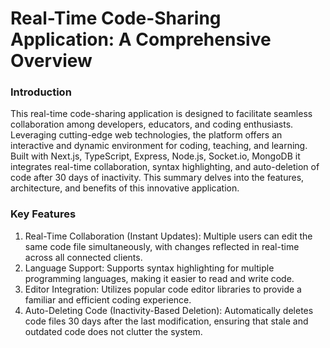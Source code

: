 # Real-Time Code-Sharing Application: A Comprehensive Overview

### Introduction
This real-time code-sharing application is designed to facilitate seamless collaboration among developers, educators, and coding enthusiasts. Leveraging cutting-edge web technologies, the platform offers an interactive and dynamic environment for coding, teaching, and learning. Built with Next.js, TypeScript, Express, Node.js, Socket.io, MongoDB it integrates real-time collaboration, syntax highlighting, and auto-deletion of code after 30 days of inactivity. This summary delves into the features, architecture, and benefits of this innovative application.

### Key Features
1. Real-Time Collaboration (Instant Updates): Multiple users can edit the same code file simultaneously, with changes reflected in real-time across all connected clients.
2. Language Support: Supports syntax highlighting for multiple programming languages, making it easier to read and write code.
3. Editor Integration: Utilizes popular code editor libraries to provide a familiar and efficient coding experience.
4. Auto-Deleting Code (Inactivity-Based Deletion): Automatically deletes code files 30 days after the last modification, ensuring that stale and outdated code does not clutter the system.
